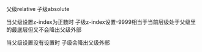 父级relative   子级absolute

当父级设置z-index为正数时  子级z-index设置-9999相当于当前层级处于父级里的最底层但又不会降出父级外部

当父级设置没有设置时 子级会降出父级外部

